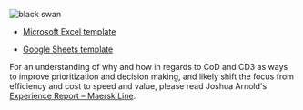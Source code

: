  ![black swan](https://miro.medium.com/max/1320/1*Ejuq2_bJxz0afgLGwYayZQ.png)

* [Microsoft Excel template](https://drive.google.com/file/d/1_2w65Thc9L3-5Cnu-ia2LDTapLQSCUdb/)

* [Google Sheets template](https://docs.google.com/spreadsheets/d/10098eFSqDwD0cFakJ6j8tm0_074Lh9zL4CQzUCQtICA/edit?usp=sharing)

For an understanding of why and how in regards to CoD and CD3 as ways to improve prioritization and decision making, and likely shift the focus from efficiency and cost to speed and value, please read Joshua Arnold's [Experience Report – Maersk Line](https://blackswanfarming.com/experience-report-maersk-line/).
